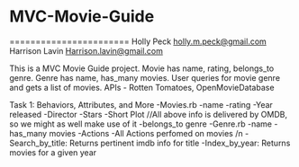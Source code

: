 # MVC-Movie-Guide
=======================
Holly Peck
holly.m.peck@gmail.com
Harrison Lavin
Harrison.lavin@gmail.com

This is a MVC Movie Guide project. Movie has name, rating, belongs_to genre. Genre has name, has_many movies. User queries for movie genre and gets a list of movies. APIs - Rotten Tomatoes, OpenMovieDatabase


Task 1: Behaviors, Attributes, and More
  -Movies.rb
    -name
    -rating
    -Year released
    -Director
    -Stars
    -Short Plot
    //All above info is delivered by OMDB, so we might as well make use of it
    -belongs_to genre
  -Genre.rb
    -name
    -has_many movies
  -Actions
    -All Actions perfomed on movies /n
      -Search_by_title: Returns pertinent imdb info for title
      -Index_by_year: Returns movies for a given year
